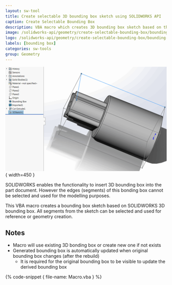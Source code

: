 ```yaml
---
layout: sw-tool
title: Create selectable 3D bounding box sketch using SOLIDWORKS API
caption: Create Selectable Bounding Box
description: VBA macro which creates 3D bounding box sketch based on the SOLIDWORKS bounding box with an ability to select sketch segments
image: /solidworks-api/geometry/create-selectable-bounding-box/bounding-box-sketch.png
logo: /solidworks-api/geometry/create-selectable-bounding-box/bounding-box.svg
labels: [bounding box]
categories: sw-tools
group: Geometry
---
```

![Bonding box sketch](bounding-box-sketch.png){ width=450 }

SOLIDWORKS enables the functionality to insert 3D bounding box into the part document. However the edges (segments) of this bonding box cannot be selected and used for the modelling purposes.

This VBA macro creates a bounding box sketch based on SOLIDWORKS 3D bounding box. All segments from the sketch can be selected and used for reference or geometry creation.

## Notes

* Macro will use existing 3D bonding box or create new one if not exists
* Generated bounding box is automatically updated when original bounding box changes (after the rebuild)
    * It is required for the original bounding box to be visible to update the derived bounding box

{% code-snippet { file-name: Macro.vba } %}
